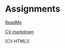# Assignments
[ReadMe](https://github.com/jhermus/Assignments/edit/master/README.md)

[CV markdown](https://github.com/jhermus/Assignments/blob/master/CV.md)

[CV HTML](
